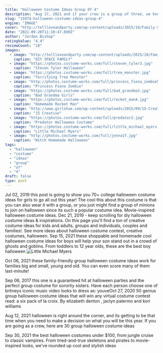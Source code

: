 ```yaml
---
title: "Halloween Costume Ideas Group Of 4"
description: "Aug 17, 2021 and if your crew is a group of three, we know youll want to peruse the great trio halloween costume ideas weve gathered here. Whether youre after scary trio halloween costumes, disney costumes for groups of three, or cute ideas"
slug: "15974-halloween-costume-ideas-group-4"
engine: "IMAGE"
cover: "http://tellloveandparty.com/wp-content/uploads/2015/10/Family-Space-Costume-ideas-Tell-Love-and-Party.jpg"
date: "2021-09-28T11:10:47.890Z"
author: "Jordan Bishop"
ratingValue: "4.4"
reviewCount: "18"
images:
  - image: "http://tellloveandparty.com/wp-content/uploads/2015/10/Family-Space-Costume-ideas-Tell-Love-and-Party.jpg"
    caption: "DIY SPACE FAMILY"
  - image: "https://photos.costume-works.com/full/steven_tyler3.jpg"
    caption: "Steven Tyler Halloween"
  - image: "https://photos.costume-works.com/full/tree_monster.jpg"
    caption: "Terrifying Tree Monster"
  - image: "http://photos.costume-works.com/full/princess_fiona_zombie5.jpg"
    caption: "Princess Fiona Zombie"
  - image: "https://photos.costume-works.com/full/bad_grandma3.jpg"
    caption: "Bad Grandma Girls"
  - image: "https://photos.costume-works.com/full/rocket_man4.jpg"
    caption: "Homemade Rocket Man"
  - image: "http://www.girlshue.com/wp-content/uploads/2015/09/15-Creative-Unique-Couple-Halloween-Costume-Ideas-2015-5.jpg"
    caption: "15 Creative"
  - image: "https://photos.costume-works.com/full/predator2.jpg"
    caption: "Predator Halloween Costume"
  - image: "https://photos.costume-works.com/full/little_michael_myers.jpg"
    caption: "Little Michael Myers"
  - image: "http://photos.costume-works.com/full/jenna1f.jpg"
    caption: "Witch Homemade Halloween"
tags:
  - "halloween"
  - "costume"
  - "ideas"
  - "group"
  - "of"
  - "4"
draft: false
type: post
---
```


Jul 02, 2019 this post is going to show you 70+ college halloween costume ideas for girls to go all out this year!  The cool this about this costume is that you can also wear it with a group, or you just might find a group of minions to join on halloween since its such a popular costume idea. Movie-inspired halloween costume ideas. Dec 21, 2019 - keep scrolling for diy halloween costume ideas & inspirations. On this page you'll find a ton of creative costume ideas for kids and adults, groups and individuals, couples and families!. See more ideas about halloween costume contest, creative costumes, halloween. Sep 15, 2021 these shoppable and homemade cool halloween costume ideas for boys will help your son stand out in a crowd of ghosts and goblins. From toddlers to 12 year olds, these are the best boy halloween
![Little Michael Myers](https://photos.costume-works.com/full/little_michael_myers.jpg "Little Michael Myers")

Oct 06, 2021 these family-friendly group halloween costume ideas work for families big and small, young and old. You can even score many of them last-minute!
<!--inArticleAds-->

<!--galleryOne-->

Sep 06, 2017 this one is a guaranteed hit at halloween parties and the perfect group costume for sorority sisters. Have each person choose one of britneys iconic music video looks to dress as: youveOct 27, 2020 50 genius group halloween costume ideas that will win any virtual costume contest read: a six pack of la croix. By elizabeth denton , jaclyn palermo and kori williams
<!--inArticleAds-->

<!--galleryTwo-->

Aug 12, 2021 halloween is right around the corner, and its getting to be that time when you need to make a decision on what you will be this year. If you are going as a crew, here are 30 group halloween costume ideas
<!--galleryThree-->

Sep 30, 2021 the best halloween costumes under $100, from jungle cruise to classic vampires. From tried-and-true skeletons and pirates to movie-inspired looks, we've rounded up cool and stylish ideas